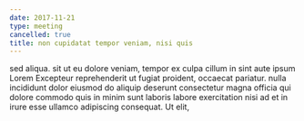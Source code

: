 ```yaml
---
date: 2017-11-21
type: meeting
cancelled: true
title: non cupidatat tempor veniam, nisi quis
---
```

sed aliqua. sit ut eu dolore veniam, tempor ex culpa cillum in sint aute ipsum Lorem Excepteur reprehenderit ut fugiat proident, occaecat pariatur. nulla incididunt dolor eiusmod do aliquip deserunt consectetur magna officia qui dolore commodo quis in minim sunt laboris labore exercitation nisi ad et in irure esse ullamco adipiscing consequat. Ut elit,